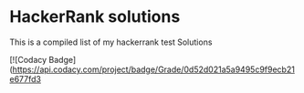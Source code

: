 HackerRank solutions
=====================================

This is a compiled list of my hackerrank test Solutions



[![Codacy Badge](https://api.codacy.com/project/badge/Grade/0d52d021a5a9495c9f9ecb21e677fd3